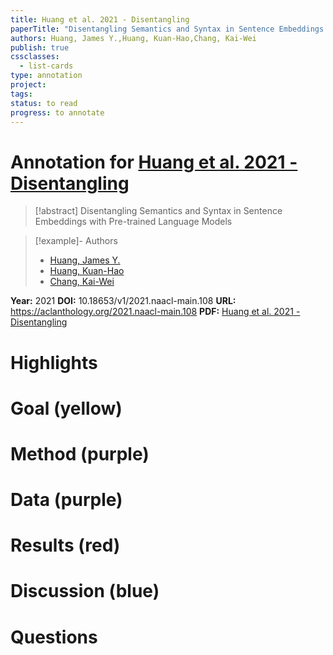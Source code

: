 ```yaml
---
title: Huang et al. 2021 - Disentangling
paperTitle: "Disentangling Semantics and Syntax in Sentence Embeddings with Pre-trained Language Models"
authors: Huang, James Y.,Huang, Kuan-Hao,Chang, Kai-Wei
publish: true
cssclasses:
  - list-cards
type: annotation
project:
tags:
status: to read
progress: to annotate
---
```

# Annotation for [Huang et al. 2021 - Disentangling](Papers/References/Huang%20et%20al.%202021%20-%20Disentangling)

> [!abstract] Disentangling Semantics and Syntax in Sentence Embeddings with Pre-trained Language Models

> [!example]- Authors
> - [Huang, James Y.](Huang%2C%20James%20Y.)
> - [Huang, Kuan-Hao](Huang%2C%20Kuan-Hao)
> - [Chang, Kai-Wei](Chang%2C%20Kai-Wei)

**Year:** 2021
**DOI:** 10.18653/v1/2021.naacl-main.108
**URL:** https://aclanthology.org/2021.naacl-main.108
**PDF:** [Huang et al. 2021 - Disentangling](Papers/PDFs/Huang%20et%20al.%202021%20-%20Disentangling%20Semantics%20and%20Syntax%20in%20Sentence%20Embeddings%20with%20Pre-trained%20Language%20Models.pdf)

# Highlights


# Goal (yellow)


# Method (purple)


# Data (purple)


# Results (red)


# Discussion (blue)


# Questions


